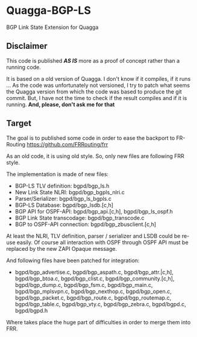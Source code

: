 # Quagga-BGP-LS

BGP Link State Extension for Quagga

## Disclaimer

This code is published ***AS IS*** more as a proof of concept rather
than a running code.

It is based on a old version of Quagga. I don't know if it compiles, if it runs ...
As the code was unfortunately not versioned, I try to patch what seems
the Quagga version from which the code was based to produce the git commit.
But, I have not the time to check if the result compiles and if it is running.
**And, please, don't ask me for that**

## Target

The goal is to published some code in order to ease the backport to FR-Routing
https://github.com/FRRouting/frr

As an old code, it is using old style. So, only new files are following FRR style.

The implementation is made of new files:

 - BGP-LS TLV definition: bgpd/bgp_ls.h
 - New Link State NLRI: bgpd/bgp_bgpls_nlri.c
 - Parser/Serializer: bgpd/bgp_ls_bgpls.c
 - BGP-LS Database: bgpd/bgp_lsdb.[c,h]
 - BGP API for OSPF-API: bgpd/bgp_api.[c,h], bgpd/bgp_ls_ospf.h
 - BGP Link State transcodage: bgpd/bgp_transcode.c
 - BGP to OSPF-API connection: bgpd/bgp_zbusclient.[c,h]

At least the NLRI, TLV definition, parser / serializer and LSDB could be
re-use easily. Of course all interaction with OSPF through OSPF API must
be replaced by the new ZAPI Opaque message.

And following files have been patched for integration:

 - bgpd/bgp_advertise.c, bgpd/bgp_aspath.c,
   bgpd/bgp_attr.|c,h], bgpd/bgp_btoa.c, bgpd/bgp_clist.c,
   bgpd/bgp_community.[c,h], bgpd/bgp_dump.c, bgpd/bgp_fsm.c, bgpd/bgp_main.c,
   bgpd/bgp_mplsvpn.c, bgpd/bgp_nexthop.c, bgpd/bgp_open.c, bgpd/bgp_packet.c,
   bgpd/bgp_route.c, bgpd/bgp_routemap.c, bgpd/bgp_table.c, bgpd/bgp_vty.c,
   bgpd/bgp_zebra.c, bgpd/bgpd.c, bgpd/bgpd.h

Where takes place the huge part of difficulties in order to merge them into FRR.


